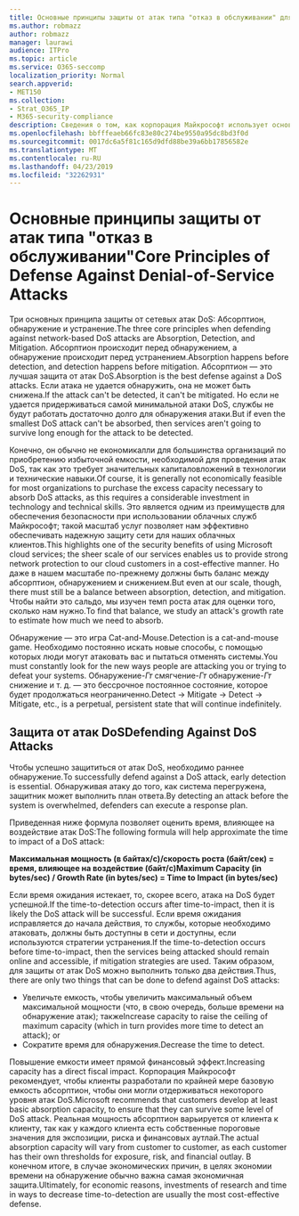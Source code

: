 ```yaml
---
title: Основные принципы защиты от атак типа "отказ в обслуживании" для Office 365
ms.author: robmazz
author: robmazz
manager: laurawi
audience: ITPro
ms.topic: article
ms.service: O365-seccomp
localization_priority: Normal
search.appverid:
- MET150
ms.collection:
- Strat_O365_IP
- M365-security-compliance
description: Сведения о том, как корпорация Майкрософт использует основные принципы абсорптион, обнаружения и смягчения защиты от атак типа "отказ в обслуживании" (DoS).
ms.openlocfilehash: bbfffeaeb66fc83e80c274be9550a95dc8bd3f0d
ms.sourcegitcommit: 0017dc6a5f81c165d9dfd88be39a6bb17856582e
ms.translationtype: MT
ms.contentlocale: ru-RU
ms.lasthandoff: 04/23/2019
ms.locfileid: "32262931"
---
```

# <a name="core-principles-of-defense-against-denial-of-service-attacks"></a><span data-ttu-id="7c342-103">Основные принципы защиты от атак типа "отказ в обслуживании"</span><span class="sxs-lookup"><span data-stu-id="7c342-103">Core Principles of Defense Against Denial-of-Service Attacks</span></span>

<span data-ttu-id="7c342-104">Три основных принципа защиты от сетевых атак DoS: Абсорптион, обнаружение и устранение.</span><span class="sxs-lookup"><span data-stu-id="7c342-104">The three core principles when defending against network-based DoS attacks are Absorption, Detection, and Mitigation.</span></span>
<span data-ttu-id="7c342-105">Абсорптион происходит перед обнаружением, а обнаружение происходит перед устранением.</span><span class="sxs-lookup"><span data-stu-id="7c342-105">Absorption happens before detection, and detection happens before mitigation.</span></span> <span data-ttu-id="7c342-106">Абсорптион — это лучшая защита от атак DoS.</span><span class="sxs-lookup"><span data-stu-id="7c342-106">Absorption is the best defense against a DoS attacks.</span></span> <span data-ttu-id="7c342-107">Если атака не удается обнаружить, она не может быть снижена.</span><span class="sxs-lookup"><span data-stu-id="7c342-107">If the attack can't be detected, it can't be mitigated.</span></span> <span data-ttu-id="7c342-108">Но если не удается придерживаться самой минимальной атаки DoS, службы не будут работать достаточно долго для обнаружения атаки.</span><span class="sxs-lookup"><span data-stu-id="7c342-108">But if even the smallest DoS attack can't be absorbed, then services aren't going to survive long enough for the attack to be detected.</span></span>

<span data-ttu-id="7c342-109">Конечно, он обычно не економикалли для большинства организаций по приобретению избыточной емкости, необходимой для проведения атак DoS, так как это требует значительных капиталовложений в технологии и технические навыки.</span><span class="sxs-lookup"><span data-stu-id="7c342-109">Of course, it is generally not economically feasible for most organizations to purchase the excess capacity necessary to absorb DoS attacks, as this requires a considerable investment in technology and technical skills.</span></span> <span data-ttu-id="7c342-110">Это является одним из преимуществ для обеспечения безопасности при использовании облачных служб Майкрософт; такой масштаб услуг позволяет нам эффективно обеспечивать надежную защиту сети для наших облачных клиентов.</span><span class="sxs-lookup"><span data-stu-id="7c342-110">This highlights one of the security benefits of using Microsoft cloud services; the sheer scale of our services enables us to provide strong network protection to our cloud customers in a cost-effective manner.</span></span> <span data-ttu-id="7c342-111">Но даже в нашем масштабе по-прежнему должны быть баланс между абсорптион, обнаружением и снижением.</span><span class="sxs-lookup"><span data-stu-id="7c342-111">But even at our scale, though, there must still be a balance between absorption, detection, and mitigation.</span></span> <span data-ttu-id="7c342-112">Чтобы найти это сальдо, мы изучен темп роста атак для оценки того, сколько нам нужно.</span><span class="sxs-lookup"><span data-stu-id="7c342-112">To find that balance, we study an attack's growth rate to estimate how much we need to absorb.</span></span>

<span data-ttu-id="7c342-113">Обнаружение — это игра Cat-and-Mouse.</span><span class="sxs-lookup"><span data-stu-id="7c342-113">Detection is a cat-and-mouse game.</span></span> <span data-ttu-id="7c342-114">Необходимо постоянно искать новые способы, с помощью которых люди могут атаковать вас и пытаться отменять системы.</span><span class="sxs-lookup"><span data-stu-id="7c342-114">You must constantly look for the new ways people are attacking you or trying to defeat your systems.</span></span> <span data-ttu-id="7c342-115">Обнаружение-_Гт_ смягчение-_Гт_ обнаружение-_Гт_ снижение и т. д. — это бессрочное постоянное состояние, которое будет продолжаться неограниченно.</span><span class="sxs-lookup"><span data-stu-id="7c342-115">Detect -> Mitigate -> Detect -> Mitigate, etc., is a perpetual, persistent state that will continue indefinitely.</span></span>

## <a name="defending-against-dos-attacks"></a><span data-ttu-id="7c342-116">Защита от атак DoS</span><span class="sxs-lookup"><span data-stu-id="7c342-116">Defending Against DoS Attacks</span></span>

<span data-ttu-id="7c342-117">Чтобы успешно защититься от атак DoS, необходимо раннее обнаружение.</span><span class="sxs-lookup"><span data-stu-id="7c342-117">To successfully defend against a DoS attack, early detection is essential.</span></span> <span data-ttu-id="7c342-118">Обнаруживая атаку до того, как система перегружена, защитник может выполнить план ответа.</span><span class="sxs-lookup"><span data-stu-id="7c342-118">By detecting an attack before the system is overwhelmed, defenders can execute a response plan.</span></span>

<span data-ttu-id="7c342-119">Приведенная ниже формула позволяет оценить время, влияющее на воздействие атак DoS:</span><span class="sxs-lookup"><span data-stu-id="7c342-119">The following formula will help approximate the time to impact of a DoS attack:</span></span>

   <span data-ttu-id="7c342-120">**Максимальная мощность (в байтах/с)/скорость роста (байт/сек) = время, влияющее на воздействие (байт/с)**</span><span class="sxs-lookup"><span data-stu-id="7c342-120">**Maximum Capacity (in bytes/sec) / Growth Rate (in bytes/sec) = Time to Impact (in bytes/sec)**</span></span>

<span data-ttu-id="7c342-121">Если время ожидания истекает, то, скорее всего, атака на DoS будет успешной.</span><span class="sxs-lookup"><span data-stu-id="7c342-121">If the time-to-detection occurs after time-to-impact, then it is likely the DoS attack will be successful.</span></span> <span data-ttu-id="7c342-122">Если время ожидания исправляется до начала действия, то службы, которые необходимо атаковать, должны быть доступны в сети и доступны, если используются стратегии устранения.</span><span class="sxs-lookup"><span data-stu-id="7c342-122">If the time-to-detection occurs before time-to-impact, then the services being attacked should remain online and accessible, if mitigation strategies are used.</span></span> <span data-ttu-id="7c342-123">Таким образом, для защиты от атак DoS можно выполнить только два действия.</span><span class="sxs-lookup"><span data-stu-id="7c342-123">Thus, there are only two things that can be done to defend against DoS attacks:</span></span>
- <span data-ttu-id="7c342-124">Увеличьте емкость, чтобы увеличить максимальный объем максимальной мощности (что, в свою очередь, больше времени на обнаружение атак); также</span><span class="sxs-lookup"><span data-stu-id="7c342-124">Increase capacity to raise the ceiling of maximum capacity (which in turn provides more time to detect an attack); or</span></span>
- <span data-ttu-id="7c342-125">Сократите время для обнаружения.</span><span class="sxs-lookup"><span data-stu-id="7c342-125">Decrease the time to detect.</span></span>

<span data-ttu-id="7c342-126">Повышение емкости имеет прямой финансовый эффект.</span><span class="sxs-lookup"><span data-stu-id="7c342-126">Increasing capacity has a direct fiscal impact.</span></span> <span data-ttu-id="7c342-127">Корпорация Майкрософт рекомендует, чтобы клиенты разработали по крайней мере базовую емкость абсорптион, чтобы они могли отдерживаться некоторого уровня атак DoS.</span><span class="sxs-lookup"><span data-stu-id="7c342-127">Microsoft recommends that customers develop at least basic absorption capacity, to ensure that they can survive some level of DoS attack.</span></span> <span data-ttu-id="7c342-128">Реальная мощность абсорптион варьируется от клиента к клиенту, так как у каждого клиента есть собственные пороговые значения для экспозиции, риска и финансовых аутлай.</span><span class="sxs-lookup"><span data-stu-id="7c342-128">The actual absorption capacity will vary from customer to customer, as each customer has their own thresholds for exposure, risk, and financial outlay.</span></span> <span data-ttu-id="7c342-129">В конечном итоге, в случае экономических причин, в целях экономии времени на обнаружение обычно важна самая экономичная защита.</span><span class="sxs-lookup"><span data-stu-id="7c342-129">Ultimately, for economic reasons, investments of research and time in ways to decrease time-to-detection are usually the most cost-effective defense.</span></span>
